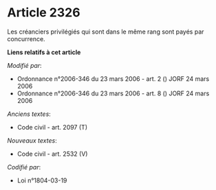 # Article 2326

Les créanciers privilégiés qui sont dans le même rang sont payés par concurrence.

**Liens relatifs à cet article**

_Modifié par_:

  - Ordonnance n°2006-346 du 23 mars 2006 - art. 2 () JORF 24 mars 2006
  - Ordonnance n°2006-346 du 23 mars 2006 - art. 8 () JORF 24 mars 2006

_Anciens textes_:

  - Code civil - art. 2097 (T)

_Nouveaux textes_:

  - Code civil - art. 2532 (V)

_Codifié par_:

  - Loi n°1804-03-19
